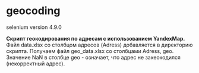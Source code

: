 # geocoding
selenium version 4.9.0

<b>Cкрипт геокодирования по адресам c использованием YandexMap.</b>
Файл data.xlsx со столбцом адресов (Adress) добавляется в директорию скрипта.
Получаем файл geo_data.xlsx со столбцами Adress, geo.
Значение NaN в столбце geo - означает, что адрес не закеокодился (некорректный адрес).





